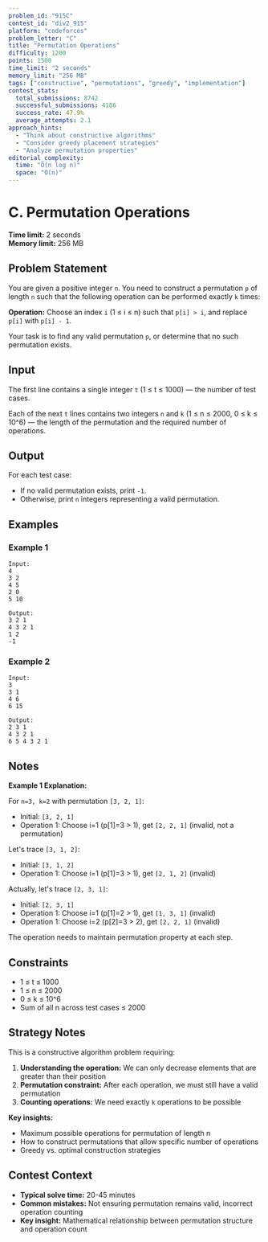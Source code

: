```yaml
---
problem_id: "915C"
contest_id: "div2_915"
platform: "codeforces"
problem_letter: "C"
title: "Permutation Operations"
difficulty: 1200
points: 1500
time_limit: "2 seconds"
memory_limit: "256 MB"
tags: ["constructive", "permutations", "greedy", "implementation"]
contest_stats:
  total_submissions: 8742
  successful_submissions: 4186
  success_rate: 47.9%
  average_attempts: 2.1
approach_hints:
  - "Think about constructive algorithms"
  - "Consider greedy placement strategies"
  - "Analyze permutation properties"
editorial_complexity:
  time: "O(n log n)"
  space: "O(n)"
---
```


# C. Permutation Operations

**Time limit:** 2 seconds  
**Memory limit:** 256 MB

## Problem Statement

You are given a positive integer `n`. You need to construct a permutation `p` of length `n` such that the following operation can be performed exactly `k` times:

**Operation:** Choose an index `i` (1 ≤ i ≤ n) such that `p[i] > i`, and replace `p[i]` with `p[i] - 1`.

Your task is to find any valid permutation `p`, or determine that no such permutation exists.

## Input

The first line contains a single integer `t` (1 ≤ t ≤ 1000) — the number of test cases.

Each of the next `t` lines contains two integers `n` and `k` (1 ≤ n ≤ 2000, 0 ≤ k ≤ 10^6) — the length of the permutation and the required number of operations.

## Output

For each test case:
- If no valid permutation exists, print `-1`.
- Otherwise, print `n` integers representing a valid permutation.

## Examples

### Example 1
```
Input:
4
3 2
4 5
2 0
5 10

Output:
3 2 1
4 3 2 1
1 2
-1
```

### Example 2
```
Input:
3
3 1
4 6
6 15

Output:
2 3 1
4 3 2 1
6 5 4 3 2 1
```

## Notes

**Example 1 Explanation:**

For `n=3, k=2` with permutation `[3, 2, 1]`:
- Initial: `[3, 2, 1]`
- Operation 1: Choose i=1 (p[1]=3 > 1), get `[2, 2, 1]` (invalid, not a permutation)

Let's trace `[3, 1, 2]`:
- Initial: `[3, 1, 2]`
- Operation 1: Choose i=1 (p[1]=3 > 1), get `[2, 1, 2]` (invalid)

Actually, let's trace `[2, 3, 1]`:
- Initial: `[2, 3, 1]`
- Operation 1: Choose i=1 (p[1]=2 > 1), get `[1, 3, 1]` (invalid)
- Operation 1: Choose i=2 (p[2]=3 > 2), get `[2, 2, 1]` (invalid)

The operation needs to maintain permutation property at each step.

## Constraints

- 1 ≤ t ≤ 1000
- 1 ≤ n ≤ 2000
- 0 ≤ k ≤ 10^6
- Sum of all n across test cases ≤ 2000

## Strategy Notes

This is a constructive algorithm problem requiring:

1. **Understanding the operation:** We can only decrease elements that are greater than their position
2. **Permutation constraint:** After each operation, we must still have a valid permutation
3. **Counting operations:** We need exactly `k` operations to be possible

**Key insights:**
- Maximum possible operations for permutation of length n
- How to construct permutations that allow specific number of operations
- Greedy vs. optimal construction strategies

## Contest Context

- **Typical solve time:** 20-45 minutes
- **Common mistakes:** Not ensuring permutation remains valid, incorrect operation counting
- **Key insight:** Mathematical relationship between permutation structure and operation count
